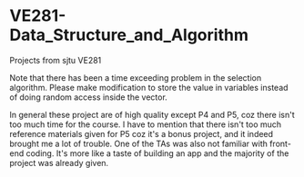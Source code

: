 # VE281-Data_Structure_and_Algorithm
Projects from sjtu VE281

Note that there has been a time exceeding problem in the selection algorithm. Please make modification to store the value in variables instead of doing random access inside the vector.  

In general these project are of high quality except P4 and P5, coz there isn't too much time for the course.
I have to mention that there isn't too much reference materials given for P5 coz it's a bonus project, and it indeed brought me a lot of trouble. One of the TAs was also not familiar with front-end coding. It's more like a taste of building an app and the majority of the project was already given.
